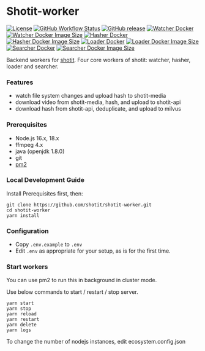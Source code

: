 # Shotit-worker

[![License](https://img.shields.io/github/license/shotit/shotit-worker.svg?style=flat-square)](https://github.com/shotit/shotit-worker/blob/master/LICENSE)
[![GitHub Workflow Status](https://img.shields.io/github/actions/workflow/status/shotit/shotit-worker/docker-image.yml?branch=main&style=flat-square)](https://github.com/shotit/shotit-worker/actions)
[![GitHub release](https://img.shields.io/github/release/shotit/shotit-worker.svg)](https://github.com/shotit/shotit-worker/releases/latest)
[![Watcher Docker](https://img.shields.io/docker/pulls/lesliewong007/shotit-worker-watcher?style=flat-square)](https://hub.docker.com/r/lesliewong007/shotit-worker-watcher)
[![Watcher Docker Image Size](https://img.shields.io/docker/image-size/lesliewong007/shotit-worker-watcher/v0.9.6?style=flat-square)](https://hub.docker.com/r/lesliewong007/shotit-worker-watcher)
[![Hasher Docker](https://img.shields.io/docker/pulls/lesliewong007/shotit-worker-hasher?style=flat-square)](https://hub.docker.com/r/lesliewong007/shotit-worker-hasher)
[![Hasher Docker Image Size](https://img.shields.io/docker/image-size/lesliewong007/shotit-worker-hasher/v0.9.6?style=flat-square)](https://hub.docker.com/r/lesliewong007/shotit-worker-hasher)
[![Loader Docker](https://img.shields.io/docker/pulls/lesliewong007/shotit-worker-loader?style=flat-square)](https://hub.docker.com/r/lesliewong007/shotit-worker-loader)
[![Loader Docker Image Size](https://img.shields.io/docker/image-size/lesliewong007/shotit-worker-loader/v0.9.6?style=flat-square)](https://hub.docker.com/r/lesliewong007/shotit-worker-loader)
[![Searcher Docker](https://img.shields.io/docker/pulls/lesliewong007/shotit-worker-searcher?style=flat-square)](https://hub.docker.com/r/lesliewong007/shotit-worker-searcher)
[![Searcher Docker Image Size](https://img.shields.io/docker/image-size/lesliewong007/shotit-worker-searcher/v0.9.6?style=flat-square)](https://hub.docker.com/r/lesliewong007/shotit-worker-searcher)

Backend workers for [shotit](https://github.com/shotit/shotit). Four core workers of shotit: watcher, hasher, loader and searcher.

### Features

- watch file system changes and upload hash to shotit-media
- download video from shotit-media, hash, and upload to shotit-api
- download hash from shotit-api, deduplicate, and upload to milvus

### Prerequisites

- Node.js 16.x, 18.x
- ffmpeg 4.x
- java (openjdk 1.8.0)
- git
- [pm2](https://pm2.keymetrics.io/)

### Local Development Guide

Install Prerequisites first, then:

```
git clone https://github.com/shotit/shotit-worker.git
cd shotit-worker
yarn install
```

### Configuration

- Copy `.env.example` to `.env`
- Edit `.env` as appropriate for your setup, as is for the first time.

### Start workers

You can use pm2 to run this in background in cluster mode.

Use below commands to start / restart / stop server.

```
yarn start
yarn stop
yarn reload
yarn restart
yarn delete
yarn logs
```

To change the number of nodejs instances, edit ecosystem.config.json
